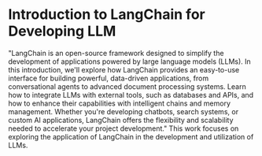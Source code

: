 # Introduction to LangChain for Developing LLM

"LangChain is an open-source framework designed to simplify the development of applications powered by large language models (LLMs). In this introduction, we'll explore how LangChain provides an easy-to-use interface for building powerful, data-driven applications, from conversational agents to advanced document processing systems. Learn how to integrate LLMs with external tools, such as databases and APIs, and how to enhance their capabilities with intelligent chains and memory management. Whether you're developing chatbots, search systems, or custom AI applications, LangChain offers the flexibility and scalability needed to accelerate your project development." This work focuses on exploring the application of 
LangChain in the development and utilization of LLMs.
